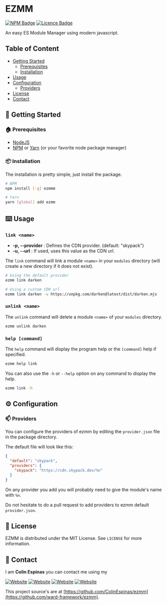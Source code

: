 # EZMM
[![NPM Badge](https://img.shields.io/npm/v/ezmm?style=for-the-badge)](https://www.npmjs.com/package/ezmm)
[![Licence Badge](https://img.shields.io/github/license/ColinEspinas/ezmm?style=for-the-badge)](https://github.com/ColinEspinas/ezmm/blob/master/LICENSE)


An easy ES Module Manager using modern javascript.

## Table of Content

- [Getting Started](#getting-started)
  - [Prerequisites](#prerequisite)
  - [Installation](#installation)
- [Usage](#usage)
- [Configuration](#configuration)
  - [Providers](#providers)
- [License](#license)
- [Contact](#contact)

## 🚀 Getting Started

### :house: Prerequisites

* [NodeJS](https://nodejs.org)
* [NPM](https://www.npmjs.com) or [Yarn](https://yarnpkg.com) (or your favorite node package manager)


### :package: Installation
The installation is pretty simple, just install the package.

```sh
# NPM
npm install [-g] ezmmm

# Yarn
yarn [global] add ezmm
```

## :keyboard: Usage

### `link <name>`

- **-p, --provider** : Defines the CDN provider. (default: "skypack")
- **-u, --url** : If used, uses this value as the CDN url.

The `link` command will link a module `<name>` in your `modules` directory (will create a new directory if it does not exist).

```sh
# Using the default provider
ezmm link darken

# Using a custom CDN url
ezmm link darken -u https://unpkg.com/darken@latest/dist/darken.mjs 
```

### `unlink <name>`

The `unlink` command will delete a module `<name>` of your `modules` directory.

```sh
ezmm unlink darken
```

### `help [command]`

The `help` command will display the program help or the `[command]` help if specified.

```sh
ezmm help link
```

You can also use the `-h` or `--help` option on any command to display the help.
```sh
ezmm link -h
```

## :gear: Configuration

### 📫 Providers

You can configure the providers of ezmm by editing the `provider.json` file in the package directory.

The default file will look like this:
```json
{
  "default": "skypack",
  "providers": {
    "skypack": "https://cdn.skypack.dev/%n"
  }
}
```

On any provider you add you will probably need to give the module's name with `%n`.

Do not hesitate to do a pull request to add providers to ezmm default `provider.json`.

## 📜 License

EZMM is distributed under the MIT License. See `LICENSE` for more information.

## :e-mail: Contact

I am **Colin Espinas** you can contact me using my

[![Website](https://img.shields.io/badge/-website-brightgreen?style=for-the-badge)](https://colinespinas.com/contact)
[![Website](https://img.shields.io/badge/email-contact@colinespinas.com-orange?style=for-the-badge)](contact@colinespinas.com)
[![Website](https://img.shields.io/badge/-LinkedIn-blue?style=for-the-badge&logo=linkedin)](https://linkedin.com/in/colin-espinas)
[![Website](https://img.shields.io/badge/-Github-lightgrey?style=for-the-badge&logo=github)](https://github.com/ColinEspinas)

This project source's are at [https://github.com/ColinEspinas/ezmm](https://github.com/ward-framework/ezmm).